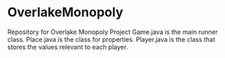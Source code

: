 # OverlakeMonopoly
Repository for Overlake Monopoly Project
Game.java is the main runner class.
Place.java is the class for properties.
Player.java is the class that stores the values relevant to each player.
